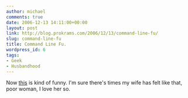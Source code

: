 ```yaml
---
author: michael
comments: true
date: 2006-12-13 14:11:00+00:00
layout: post
link: http://blog.prokrams.com/2006/12/13/command-line-fu/
slug: command-line-fu
title: Command Line Fu.
wordpress_id: 6
tags:
- Geek
- Husbandhood
---
```


Now [this](http://xkcd.com/c196.html) is kind of funny.  I'm sure there's times my wife has felt like that, poor woman, I love her so.

